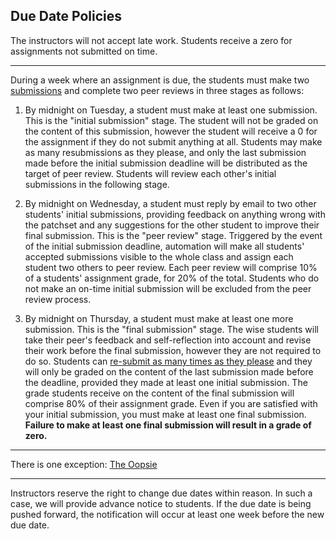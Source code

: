 ## Due Date Policies

The instructors will not accept late work.
Students receive a zero for assignments not submitted on time.

---

During a week where an assignment is due,
the students must make two
[submissions](submitting.md)
and complete two peer reviews in three stages as follows:

1. By midnight on Tuesday, a student must make at least one submission.
This is the "initial submission" stage.
The student will not be graded on the content of this submission,
however the student will receive a 0 for the assignment if they do not submit anything at all.
Students may make as many resubmissions as they please,
and only the last submission made before the initial submission deadline
will be distributed as the target of peer review.
Students will review each other's initial submissions in the following stage.

2. By midnight on Wednesday, a student must reply by email to two other students' initial submissions,
providing feedback on anything wrong with the patchset
and any suggestions for the other student to improve their final submission.
This is the "peer review" stage.
Triggered by the event of the initial submission deadline, automation will make all students'
accepted submissions visible to the whole class and assign each student two others to peer review.
Each peer review will comprise 10% of a students' assignment grade, for 20% of the total.
Students who do not make an on-time initial submission will be excluded from the peer review process.

3. By midnight on Thursday, a student must make at least one more submission.
This is the "final submission" stage.
The wise students will take their peer's feedback and self-reflection into account and revise
their work before the final submission, however they are not required to do so.
Students can
[re-submit as many times as they please](resubmitting.md)
and they will only be graded on the content
of the last submission made before the deadline,
provided they made at least one initial submission.
The grade students receive on the content of the final submission will comprise 80% of their assignment grade.
Even if you are satisfied with your initial submission, you must make at least one final submission.
**Failure to make at least one final submission will result in a grade of zero.**

---

There is one exception: [The Oopsie](oopsie.md)

---

Instructors reserve the right to change due dates within reason.
In such a case, we will provide advance notice to students.
If the due date is being pushed forward,
the notification will occur at least one week before the new due date.
